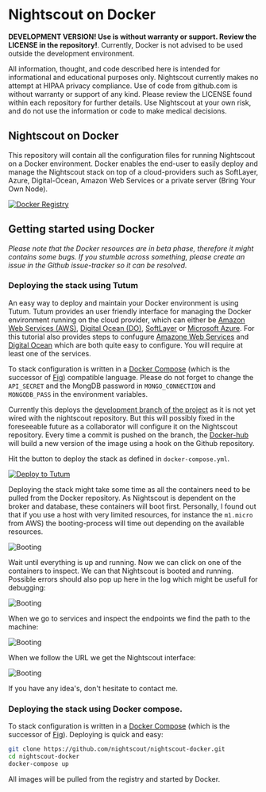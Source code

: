 # Nightscout on Docker

**DEVELOPMENT VERSION! Use is without warranty or support. Review the LICENSE in the repository!**. Currently, Docker is not advised to be used outside the development environment.

All information, thought, and code described here is intended for informational and educational purposes only. Nightscout currently makes no attempt at HIPAA privacy compliance. Use of code from github.com is without warranty or support of any kind. Please review the LICENSE found within each repository for further details. Use Nightscout at your own risk, and do not use the information or code to make medical decisions.

## Nightscout on Docker 
This repository will contain all the configuration files for running Nightscout on a Docker environment. Docker enables the end-user to easily deploy and manage the Nightscout stack on top of a cloud-providers such as SoftLayer, Azure, Digital-Ocean, Amazon Web Services or a private server (Bring Your Own Node).

[![Docker Registry](http://dockeri.co/image/nightscout/cgm-remote-monitor-development)](https://registry.hub.docker.com/u/nightscout/cgm-remote-monitor-development/)

## Getting started using Docker

*Please note that the Docker resources are in beta phase, therefore it might contains some bugs. If you stumble across something, please create an issue in the Github issue-tracker so it can be resolved.*

### Deploying the stack using Tutum

An easy way to deploy and maintain your Docker environment is using Tutum. Tutum provides an user friendly interface for managing the Docker environment running on the cloud provider, which can either be [Amazon Web Services (AWS)](http://aws.amazon.com/), [Digital Ocean (DO)](https://www.digitalocean.com/), [SoftLayer](http://www.softlayer.com/) or [Microsoft Azure](http://azure.microsoft.com/). For this tutorial also provides steps to confugure [Amazone Web Services](cloudprovider/aws.md) and [Digital Ocean](cloudprovider/do.md) which are both quite easy to configure. You will require at least one of the services.

To stack configuration is written in a [Docker Compose](https://docs.docker.com/compose/) (which is the successor of [Fig](http://www.fig.sh/)) compatible language. Please do not forget to change the `API_SECRET` and the MongDB password in `MONGO_CONNECTION` and `MONGODB_PASS` in the environment variables.

Currently this deploys the [development branch of the project](https://github.com/fokko/cgm-remote-monitor) as it is not yet wired with the nightscout repository. But this will possibly fixed in the foreseeable future as a collaborator will configure it on the Nightscout repository. Every time a commit is pushed on the branch, the [Docker-hub](https://registry.hub.docker.com/u/fokkodriesprong/cgm-remote-monitor/) will build a new version of the image using a hook on the Github repository.

Hit the button to deploy the stack as defined in `docker-compose.yml`.

[![Deploy to Tutum](https://s.tutum.co/deploy-to-tutum.svg)](https://dashboard.tutum.co/stack/deploy/)

Deploying the stack might take some time as all the containers need to be pulled from the Docker repository. As Nightscout is dependent on the broker and database, these containers will boot first. Personally, I found out that if you use a host with very limited resources, for instance the `m1.micro` from AWS) the booting-process will time out depending on the available resources.

![Booting](http://i1126.photobucket.com/albums/l605/Knorfski/done.jpg)

Wait until everything is up and running. Now we can click on one of the containers to inspect. We can that Nightscout is booted and running. Possible errors should also pop up here in the log which might be usefull for debugging:

![Booting](http://i1126.photobucket.com/albums/l605/Knorfski/running_1.jpg)

When we go to services and inspect the endpoints we find the path to the machine:

![Booting](http://i1126.photobucket.com/albums/l605/Knorfski/services.jpg)

When we follow the URL we get the Nightscout interface:

![Booting](http://i1126.photobucket.com/albums/l605/Knorfski/nightscout.jpg)

If you have any idea's, don't hesitate to contact me.

### Deploying the stack using Docker compose.

To stack configuration is written in a [Docker Compose](https://docs.docker.com/compose/) (which is the successor of [Fig](http://www.fig.sh/)). Deploying is quick and easy:

```bash
git clone https://github.com/nightscout/nightscout-docker.git
cd nightscout-docker
docker-compose up
```

All images will be pulled from the registry and started by Docker.